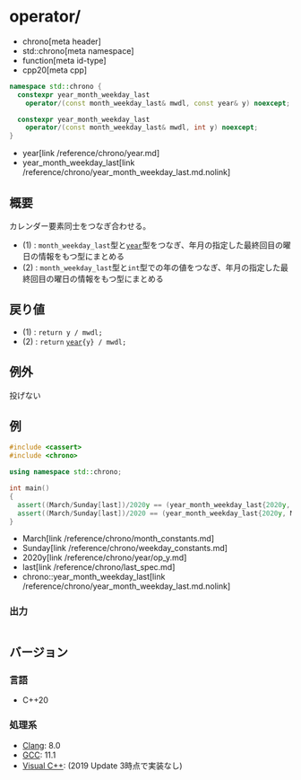 # operator/
* chrono[meta header]
* std::chrono[meta namespace]
* function[meta id-type]
* cpp20[meta cpp]

```cpp
namespace std::chrono {
  constexpr year_month_weekday_last
    operator/(const month_weekday_last& mwdl, const year& y) noexcept; // (1) C++20

  constexpr year_month_weekday_last
    operator/(const month_weekday_last& mwdl, int y) noexcept;         // (2) C++20
}
```
* year[link /reference/chrono/year.md]
* year_month_weekday_last[link /reference/chrono/year_month_weekday_last.md.nolink]

## 概要
カレンダー要素同士をつなぎ合わせる。

- (1) : `month_weekday_last`型と[`year`](/reference/chrono/year.md)型をつなぎ、年月の指定した最終回目の曜日の情報をもつ型にまとめる
- (2) : `month_weekday_last`型と`int`型での年の値をつなぎ、年月の指定した最終回目の曜日の情報をもつ型にまとめる


## 戻り値
- (1) : `return y / mwdl;`
- (2) : `return` [`year`](/reference/chrono/year.md)`{y} / mwdl;`


## 例外
投げない


## 例
```cpp example
#include <cassert>
#include <chrono>

using namespace std::chrono;

int main()
{
  assert((March/Sunday[last])/2020y == (year_month_weekday_last{2020y, March, Sunday[last]}));
  assert((March/Sunday[last])/2020 == (year_month_weekday_last{2020y, March, Sunday[last]}));
}
```
* March[link /reference/chrono/month_constants.md]
* Sunday[link /reference/chrono/weekday_constants.md]
* 2020y[link /reference/chrono/year/op_y.md]
* last[link /reference/chrono/last_spec.md]
* chrono::year_month_weekday_last[link /reference/chrono/year_month_weekday_last.md.nolink]

### 出力
```
```

## バージョン
### 言語
- C++20

### 処理系
- [Clang](/implementation.md#clang): 8.0
- [GCC](/implementation.md#gcc): 11.1
- [Visual C++](/implementation.md#visual_cpp): (2019 Update 3時点で実装なし)
